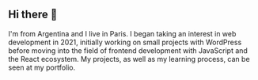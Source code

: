 ## Hi there 👋

I'm from Argentina and I live in Paris. I began taking an interest in web development in 2021, initially working on small projects with WordPress before moving into the field of frontend development with JavaScript and the React ecosystem. My projects, as well as my learning process, can be seen at my portfolio.
